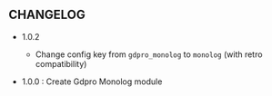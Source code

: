 ## CHANGELOG

- 1.0.2
  - Change config key from `gdpro_monolog` to `monolog` (with retro compatibility)

- 1.0.0 : Create Gdpro Monolog module